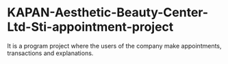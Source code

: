 # KAPAN-Aesthetic-Beauty-Center-Ltd-Sti-appointment-project
It is a program project where the users of the company make appointments, transactions and explanations.
